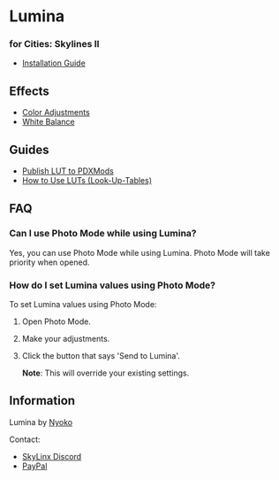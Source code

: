 # Lumina
### for Cities: Skylines II

- [Installation Guide](https://github.com/NyokoDev/LuminaCS2/blob/master/Documentation/Installation.md)

## Effects

- [Color Adjustments](https://github.com/NyokoDev/LuminaCS2/blob/master/Documentation/ColorAdjustments.md)
- [White Balance](https://github.com/NyokoDev/LuminaCS2/blob/master/Documentation/WhiteBalance.md)

## Guides


- [Publish LUT to PDXMods](https://github.com/NyokoDev/LuminaCS2/blob/master/Documentation/PublishLUTToPdxMods.md)
- [How to Use LUTs (Look-Up-Tables)](https://github.com/NyokoDev/LuminaCS2/blob/master/Documentation/LUTS.md)



## FAQ

### Can I use Photo Mode while using Lumina?
Yes, you can use Photo Mode while using Lumina. Photo Mode will take priority when opened.

### How do I set Lumina values using Photo Mode?
To set Lumina values using Photo Mode:
1. Open Photo Mode.
2. Make your adjustments.
3. Click the button that says 'Send to Lumina'. 
   
   **Note**: This will override your existing settings.

## Information

Lumina by [Nyoko](https://steamcommunity.com/id/3092220398111/)

Contact:
- [SkyLinx Discord](https://discord.gg/8sVkaSGXc8)
- [PayPal](https://paypal.me/nyokodev)